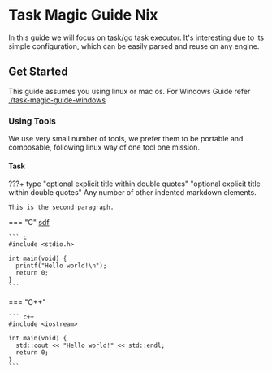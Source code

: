 # Task Magic Guide Nix

In this guide we will focus on task/go task executor. It's interesting
due to its simple configuration, which can be easily parsed and reuse on
any engine.

## Get Started

This guide assumes you using linux or mac os. For Windows Guide refer
[./task-magic-guide-windows](./task-magic-guide-windows.md)

### Using Tools

We use very small number of tools, we prefer them to be portable and
composable, following linux way of one tool one mission.

#### Task

???+ type "optional explicit title within double quotes" "optional
explicit title within double quotes" Any number of other indented
markdown elements.

    This is the second paragraph.

=== "C"
[sdf](sdf)

    ``` c
    #include <stdio.h>

    int main(void) {
      printf("Hello world!\n");
      return 0;
    }
    ```

=== "C++"

    ``` c++
    #include <iostream>

    int main(void) {
      std::cout << "Hello world!" << std::endl;
      return 0;
    }
    ```

[comment]: <> (???+)
[comment]: <> ( sdf)
[comment]: <> ( sdfds)
[comment]: <> ( sdfsd)
